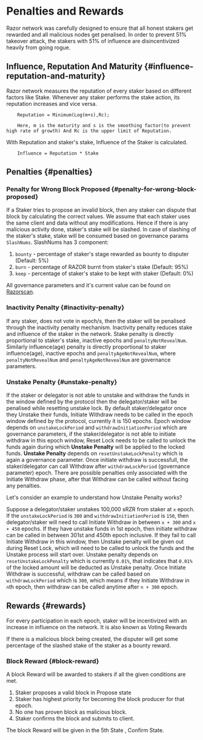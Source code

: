 # Penalties and Rewards

Razor network was carefully designed to ensure that all honest stakers get rewarded and all malicious nodes get penalised. In order to prevent 51% takeover attack, the stakers with 51% of influence are disincentivized heavily from going rogue.

## Influence, Reputation And Maturity {#influence-reputation-and-maturity}

Razor network measures the reputation of every staker based on different factors like Stake. Whenever any staker performs the stake action, its reputation increases and vice versa.

        Reputation = Minimum(Log(m+s),Rc);

        Here, m is the maturity and s is the smoothing factor(to prevent high rate of growth) And Rc is the upper limit of Reputation.

With Reputation and staker's stake, Influence of the Staker is calculated.

        Influence = Reputation * Stake

## Penalties {#penalties}

### Penalty for Wrong Block Proposed {#penalty-for-wrong-block-proposed}

If a Staker tries to propose an invalid block, then any staker can dispute that block by calculating the correct values. We assume that each staker uses the same client and data without any modifications. Hence if there is any malicious activity done, staker's stake will be slashed. In case of slashing of the staker's stake, stake will be consumed based on governance params `SlashNums`. SlashNums has 3 component:

1. `bounty` - percentage of staker's stage rewarded as bounty to disputer (Default: 5%)
2. `burn` - percentage of RAZOR burnt from staker's stake (Default: 95%)
3. `keep` - percentage of staker's stake to be kept with staker (Default: 0%)

All governance parameters and it's current value can be found on [Razorscan](https://razorscan.io/governance/values).

### Inactivity Penalty {#inactivity-penalty}

If any staker, does not vote in epoch/s, then the staker will be penalised through the inactivity penalty mechanism. Inactivity penalty reduces stake and influence of the staker in the network. Stake penalty is directly proportional to staker's stake, inactive epochs and `penaltyNotRevealNum`. Similarly influence(age) penalty is directly proportional to staker influence(age), inactive epochs and `penaltyAgeNotRevealNum`, where `penaltyNotRevealNum` and `penaltyAgeNotRevealNum` are governance parameters.

### Unstake Penalty {#unstake-penalty}

If the staker or delegator is not able to unstake and withdraw the funds in the window defined by the protocol then the delegator/staker will be penalised while resetting unstake lock. By default staker/delegator once they Unstake their funds, Initiate Withdraw needs to be called in the epoch window defined by the protocol, currently it is 150 epochs. Epoch window depends on `unstakeLockPeriod` and `withdrawInitiationPeriod` which are governance parameters, if the staker/delegator is not able to initiate withdraw in this epoch window, Reset Lock needs to be called to unlock the funds again during which **Unstake Penalty** will be applied to the locked funds. **Unstake Penalty** depends on `resetUnstakeLockPenalty` which is again a governance parameter. Once initiate withdraw is successfull, the staker/delegator can call Withdraw after `withdrawLockPeriod` (governance parameter) epoch. There are possible penalties only associated with the Initiate Withdraw phase, after that Withdraw can be called without facing any penalties.

Let's consider an example to understand how Unstake Penalty works?

Suppose a delegator/staker unstakes 100,000 sRZR from staker at `x` epoch. If the `unstakeLockPeriod` is `300` and `withdrawInitiationPeriod` is `150`, then delegator/staker will need to call Initiate Withdraw in between `x + 300` and `x + 450` epochs. If they have unstake funds in 1st epoch, then initiate withdraw can be called in between 301st and 450th epoch inclusive. If they fail to call Initiate Withdraw in this window, then Unstake penalty will be given out during Reset Lock, which will need to be called to unlock the funds and the Unstake process will start over. Unstake penalty depends on `resetUnstakeLockPenalty` which is currently `0.01%`, that indicates that `0.01%` of the locked amount will be deducted as Unstake penalty. Once Initiate Withdraw is successful, withdraw can be called based on `withdrawLockPeriod` which is `300`, which means if they Initiate Withdraw in `n`th epoch, then withdraw can be called anytime after `n + 300` epoch.

## Rewards {#rewards}

For every participation in each epoch, staker will be incentivized with an increase in influence on the network. It is also known as Voting Rewards

If there is a malicious block being created, the disputer will get some percentage of the slashed stake of the staker as a bounty reward.

### Block Reward {#block-reward}

A block Reward will be awarded to stakers if all the given conditions are met.

1. Staker proposes a valid block in Propose state
2. Staker has highest priority for becoming the block producer for that epoch.
3. No one has proven block as malicious block.
4. Staker confirms the block and submits to client.

The block Reward will be given in the 5th State , Confirm State.
